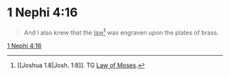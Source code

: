 # 1 Nephi 4:16

> And I also knew that the <u>law</u>[^a] was engraven upon the plates of brass.

[1 Nephi 4:16](https://www.churchofjesuschrist.org/study/scriptures/bofm/1-ne/4?lang=eng&id=p16#p16)


[^a]: [[Joshua 1.8|Josh. 1:8]]. TG [Law of Moses](https://www.churchofjesuschrist.org/study/scriptures/tg/law-of-moses?lang=eng).
